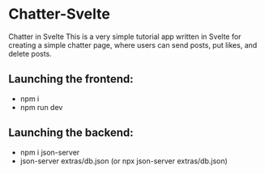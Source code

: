# Chatter-Svelte
Chatter in Svelte
This is a very simple tutorial app written in Svelte for creating a simple chatter page, where users can send posts, put likes, and delete posts.

## Launching the frontend:
- npm i
- npm run dev

## Launching the backend:
- npm i json-server
- json-server extras/db.json  (or npx json-server extras/db.json)

